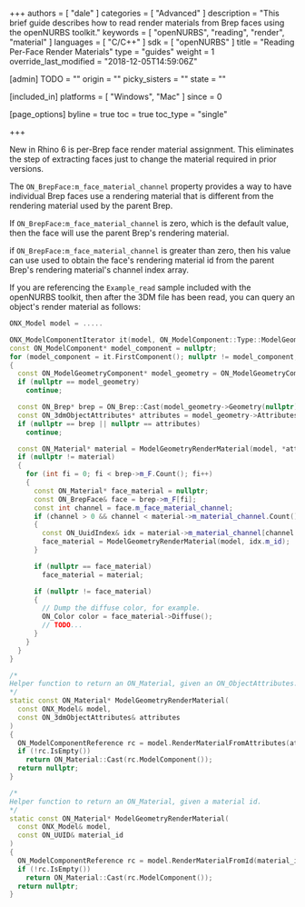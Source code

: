 +++
authors = [ "dale" ]
categories = [ "Advanced" ]
description = "This brief guide describes how to read render materials from Brep faces using the openNURBS toolkit."
keywords = [ "openNURBS", "reading", "render", "material" ]
languages = [ "C/C++" ]
sdk = [ "openNURBS" ]
title = "Reading Per-Face Render Materials"
type = "guides"
weight = 1
override_last_modified = "2018-12-05T14:59:06Z"

[admin]
TODO = ""
origin = ""
picky_sisters = ""
state = ""

[included_in]
platforms = [ "Windows", "Mac" ]
since = 0

[page_options]
byline = true
toc = true
toc_type = "single"

+++


New in Rhino 6 is per-Brep face render material assignment. This eliminates the step of extracting faces just to change the material required in prior versions.

The `ON_BrepFace:m_face_material_channel` property provides a way to have individual Brep faces use a rendering material that is different from the rendering material used by the parent Brep. 

If `ON_BrepFace:m_face_material_channel` is zero, which is the default value, then the face will use the parent Brep's rendering material.

if `ON_BrepFace:m_face_material_channel` is greater than zero, then his value can use used to obtain the face's rendering material id from the parent Brep's rendering material's channel index array. 

If you are referencing the `Example_read` sample included with the openNURBS toolkit, then after the 3DM file has been read, you can query an object's render material as follows:

```cpp
ONX_Model model = .....

ONX_ModelComponentIterator it(model, ON_ModelComponent::Type::ModelGeometry);
const ON_ModelComponent* model_component = nullptr;
for (model_component = it.FirstComponent(); nullptr != model_component; model_component = it.NextComponent())
{
  const ON_ModelGeometryComponent* model_geometry = ON_ModelGeometryComponent::Cast(model_component);
  if (nullptr == model_geometry)
    continue;

  const ON_Brep* brep = ON_Brep::Cast(model_geometry->Geometry(nullptr));
  const ON_3dmObjectAttributes* attributes = model_geometry->Attributes(nullptr);
  if (nullptr == brep || nullptr == attributes)
    continue;

  const ON_Material* material = ModelGeometryRenderMaterial(model, *attributes);
  if (nullptr != material)
  {
    for (int fi = 0; fi < brep->m_F.Count(); fi++)
    {
      const ON_Material* face_material = nullptr;
      const ON_BrepFace& face = brep->m_F[fi];
      const int channel = face.m_face_material_channel;
      if (channel > 0 && channel < material->m_material_channel.Count())
      {
        const ON_UuidIndex& idx = material->m_material_channel[channel - 1];
        face_material = ModelGeometryRenderMaterial(model, idx.m_id);
      }

      if (nullptr == face_material)
        face_material = material;

      if (nullptr != face_material)
      {
        // Dump the diffuse color, for example.
        ON_Color color = face_material->Diffuse();
        // TODO...
      }
    }
  }
}

/*
Helper function to return an ON_Material, given an ON_ObjectAttributes.
*/
static const ON_Material* ModelGeometryRenderMaterial(
  const ONX_Model& model, 
  const ON_3dmObjectAttributes& attributes
)
{
  ON_ModelComponentReference rc = model.RenderMaterialFromAttributes(attributes);
  if (!rc.IsEmpty())
    return ON_Material::Cast(rc.ModelComponent());
  return nullptr;
}

/*
Helper function to return an ON_Material, given a material id.
*/
static const ON_Material* ModelGeometryRenderMaterial(
  const ONX_Model& model, 
  const ON_UUID& material_id
)
{
  ON_ModelComponentReference rc = model.RenderMaterialFromId(material_id);
  if (!rc.IsEmpty())
    return ON_Material::Cast(rc.ModelComponent());
  return nullptr;
}
```
